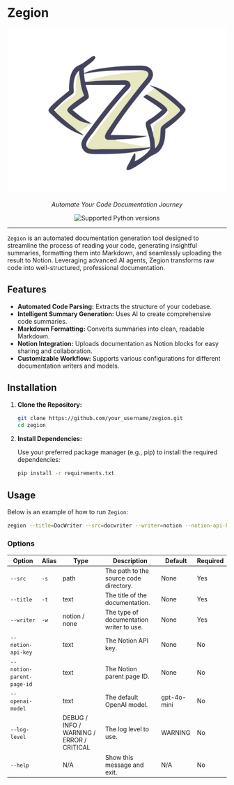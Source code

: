 # Zegion

<p align="center">
  <img src="logo.svg" alt="Zegion">
</p>

<p align="center">
    <em>Automate Your Code Documentation Journey</em>
</p>

<p align="center">
<a target="_blank">
    <img src="https://img.shields.io/badge/python-3.13-blue.svg" alt="Supported Python versions">
</a>
</p>

---

`Zegion` is an automated documentation generation tool designed to streamline the process of reading your code, generating insightful summaries, formatting them into Markdown, and seamlessly uploading the result to Notion. Leveraging advanced AI agents, Zegion transforms raw code into well-structured, professional documentation.

## Features

- **Automated Code Parsing:** Extracts the structure of your codebase.
- **Intelligent Summary Generation:** Uses AI to create comprehensive code summaries.
- **Markdown Formatting:** Converts summaries into clean, readable Markdown.
- **Notion Integration:** Uploads documentation as Notion blocks for easy sharing and collaboration.
- **Customizable Workflow:** Supports various configurations for different documentation writers and models.

## Installation

1. **Clone the Repository:**

   ```bash
   git clone https://github.com/your_username/zegion.git
   cd zegion
   ```
2. **Install Dependencies:**

    Use your preferred package manager (e.g., pip) to install the required dependencies:

    ```bash
    pip install -r requirements.txt
    ```

## Usage
Below is an example of how to run `Zegion`:

```bash
zegion --title=DocWriter --src=docwriter --writer=notion --notion-api-key=<your_notion_api_key> --openai-model=gpt-4o-mini --notion-parent-page-id=<your_page_id>
```

### Options

| Option                    | Alias  | Type                                      | Description                                                                               | Default      | Required |
|---------------------------|--------|-------------------------------------------|-------------------------------------------------------------------------------------------|--------------|----------|
| `--src`                   | `-s`   | path                                      | The path to the source code directory.                                                  | None         | Yes      |
| `--title`                 | `-t`   | text                                      | The title of the documentation.                                                         | None         | Yes      |
| `--writer`                | `-w`   | notion / none                             | The type of documentation writer to use.                                                | None         | Yes      |
| `--notion-api-key`        |        | text                                      | The Notion API key.                                                                       | None         | No       |
| `--notion-parent-page-id` |        | text                                      | The Notion parent page ID.                                                                | None         | No       |
| `--openai-model`          |        | text                                      | The default OpenAI model.                                                                 | gpt-4o-mini  | No       |
| `--log-level`             |        | DEBUG / INFO / WARNING / ERROR / CRITICAL | The log level to use.                                                                     | WARNING      | No       |
| `--help`                  |        | N/A                                       | Show this message and exit.                                                               | N/A          | No       |
